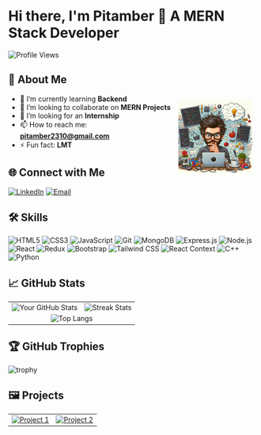 # Hi there, I'm Pitamber 👋 A MERN Stack Developer

![Profile Views](https://komarev.com/ghpvc/?username=whizzy23&color=blueviolet&style=flat&label=Profile+Views)
## 🚀 About Me

<img align="right" height="150" src="dev.png" alt="Developer at work" style="margin: 10px; float: right;" />

- 🌱 I’m currently learning **Backend**
- 👯 I’m looking to collaborate on **MERN Projects**
- 🤔 I’m looking for an **Internship**
- 📫 How to reach me: **pitamber2310@gmail.com**
- ⚡ Fun fact: **LMT**
## 🌐 Connect with Me

[![LinkedIn](https://img.shields.io/badge/LinkedIn-0077B5?logo=linkedin&logoColor=white&style=for-the-badge)](https://www.linkedin.com/in/pitamber023)
[![Email](https://img.shields.io/badge/Email-D14836?logo=gmail&logoColor=white&style=for-the-badge)](mailto:pitamber2310@gmail.com)

## 🛠️ Skills

![HTML5](https://img.shields.io/badge/-HTML5-E34F26?logo=html5&logoColor=fff&style=for-the-badge)
![CSS3](https://img.shields.io/badge/-CSS3-1572B6?logo=css3&logoColor=fff&style=for-the-badge)
![JavaScript](https://img.shields.io/badge/-JavaScript-F7DF1E?logo=javascript&logoColor=000&style=for-the-badge)
![Git](https://img.shields.io/badge/-Git-F05032?logo=git&logoColor=fff&style=for-the-badge)
![MongoDB](https://img.shields.io/badge/-MongoDB-47A248?logo=mongodb&logoColor=fff&style=for-the-badge)
![Express.js](https://img.shields.io/badge/-Express.js-000?logo=express&logoColor=fff&style=for-the-badge)
![Node.js](https://img.shields.io/badge/-Node.js-339933?logo=node.js&logoColor=fff&style=for-the-badge)
![React](https://img.shields.io/badge/-React-61DAFB?logo=react&logoColor=000&style=for-the-badge)
![Redux](https://img.shields.io/badge/-Redux-764ABC?logo=redux&logoColor=fff&style=for-the-badge)
![Bootstrap](https://img.shields.io/badge/-Bootstrap-7952B3?logo=bootstrap&logoColor=fff&style=for-the-badge)
![Tailwind CSS](https://img.shields.io/badge/-Tailwind%20CSS-38B2AC?logo=tailwind-css&logoColor=fff&style=for-the-badge)
![React Context](https://img.shields.io/badge/-React%20Context-61DAFB?logo=react&logoColor=000&style=for-the-badge)
![C++](https://img.shields.io/badge/-C++-00599C?logo=c%2B%2B&logoColor=fff&style=for-the-badge)
![Python](https://img.shields.io/badge/-Python-3776AB?logo=python&logoColor=fff&style=for-the-badge)

## 📈 GitHub Stats
<table>
  <tr>
    <td>
      <img src="https://github-readme-stats.vercel.app/api?username=whizzy23&show_icons=true&theme=vision-friendly-dark" alt="Your GitHub Stats" />
    </td>
    <td>
      <img src="https://github-readme-streak-stats.herokuapp.com/?user=whizzy23&theme=vision-friendly-dark&fire=dd2727" alt="Streak Stats" />
    </td>
  </tr>
  <tr>
    <td colspan="2" align="center">
      <img src="https://github-readme-stats.vercel.app/api/top-langs/?username=whizzy23&layout=compact&theme=vision-friendly-dark" alt="Top Langs" />
    </td>
  </tr>
</table>


## 🏆 GitHub Trophies

![trophy](https://github-profile-trophy.vercel.app/?username=whizzy23&theme=onedark)

## 🖼️ Projects

<table>
  <tr>
    <td>
      <a href="https://github.com/whizzy23/Freetle">
        <img src="https://github-readme-stats.vercel.app/api/pin/?username=whizzy23&repo=Freetle&theme=vision-friendly-dark" alt="Project 1" />
      </a>
    </td>
    <td>
      <a href="https://github.com/whizzy23/Weather-site">
        <img src="https://github-readme-stats.vercel.app/api/pin/?username=whizzy23&repo=Weather-site&theme=vision-friendly-dark" alt="Project 2" />
      </a>
    </td>
  </tr>
</table>

